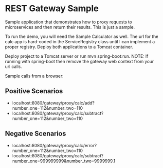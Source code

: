 # REST Gateway Sample
Sample application that demonstrates how to proxy requests to microservices and then return their results. This is just a sample.

To run the demo, you will need the Sample Calculator as well. The url for the calc app is hard-coded in the ServiceRegistry class until I can implement a proper registry. Deploy both applications to a Tomcat container.

Deploy project to a Tomcat server or run mvn spring-boot:run. NOTE: If running with spring-boot then remove the gateway web context from your url calls.

Sample calls from a browser:
## Positive Scenarios
* localhost:8080/gateway/proxy/calc/add?number_one=112&number_two=110
* localhost:8080/gateway/proxy/calc/subtract?number_one=112&number_two=110

## Negative Scenarios
* localhost:8080/gateway/proxy/calc/error?number_one=112&number_two=110
* localhost:8080/gateway/proxy/calc/subtract?number_one=999999999&number_two=9999999.1